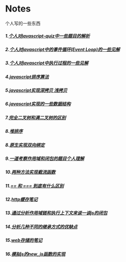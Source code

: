# Notes
个人写的一些东西
 ##### 1.[个人对javascript-quiz中一些题目的解析](https://github.com/ShiTuoCheng/Notes/blob/master/quizeAnswer.md)
 ##### 2.[个人对javascript中的事件循环(Event Loop)的一些见解](https://github.com/ShiTuoCheng/Notes/blob/master/eventLoop.md)
 ##### 3.[个人对javascript中执行过程的一些见解](https://github.com/ShiTuoCheng/Notes/blob/master/execution.md)
 ##### 4.[javascript排序算法](https://github.com/ShiTuoCheng/Notes/blob/master/sort.js)
 ##### 5.[javascript实现深拷贝 浅拷贝](https://github.com/ShiTuoCheng/Notes/blob/master/copyObject.js)
 ##### 6.[javascript实现的一些数据结构](https://github.com/ShiTuoCheng/Notes/blob/master/data_structure.js)
 ##### 7.[完全二叉树和满二叉树的区别](https://github.com/ShiTuoCheng/Notes/blob/master/binaryTree.md)
 ##### 8.[堆排序](https://github.com/ShiTuoCheng/Notes/blob/master/heapSort.js)
 ##### 8.[原生实现双向绑定](https://github.com/ShiTuoCheng/Notes/blob/master/bind.html)
 ##### 9.[一道考察作用域和闭包的题目个人理解](https://github.com/ShiTuoCheng/Notes/blob/master/scope.md)
 ##### 10.[两种方法实现截流函数](https://github.com/ShiTuoCheng/Notes/blob/master/throttle.js)
 ##### 11.[== 和 === 到底有什么区别](https://github.com/ShiTuoCheng/Notes/blob/master/equal.md)
 ##### 12.[http缓存笔记](https://github.com/ShiTuoCheng/Notes/blob/master/http.md)
 ##### 13.[通过分析作用域链和执行上下文来谈一谈js的闭包](https://github.com/ShiTuoCheng/Notes/blob/master/talkAboutClosure.js)
 ##### 14.[分析几种不同的继承方式的优缺点](https://github.com/ShiTuoCheng/Notes/blob/master/inherit.js)
 ##### 15.[web存储的笔记](https://github.com/ShiTuoCheng/Notes/blob/master/webStorage.md)
 ##### 16.[模拟js的new_js函数的实现](https://github.com/ShiTuoCheng/Notes/blob/master/new.js)
